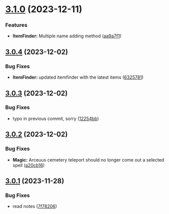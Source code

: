 # [3.1.0](https://github.com/Torwent/SRL-T/compare/v3.0.4...v3.1.0) (2023-12-11)


### Features

* **ItemFinder:** Multiple name adding method ([aa9a7f1](https://github.com/Torwent/SRL-T/commit/aa9a7f19b8d2ef4c757576b4f2d805cd6cba8e74))



## [3.0.4](https://github.com/Torwent/SRL-T/compare/v3.0.3...v3.0.4) (2023-12-02)


### Bug Fixes

* **ItemFinder:** updated itemfinder with the latest items ([6325781](https://github.com/Torwent/SRL-T/commit/6325781a175311da0dab51fa131a3179659d305c))



## [3.0.3](https://github.com/Torwent/SRL-T/compare/v3.0.2...v3.0.3) (2023-12-02)


### Bug Fixes

* typo in previous commit, sorry ([12254bb](https://github.com/Torwent/SRL-T/commit/12254bbcc0587b850bafcae6ee3d04c0e88a9a7f))



## [3.0.2](https://github.com/Torwent/SRL-T/compare/v3.0.1...v3.0.2) (2023-12-02)


### Bug Fixes

* **Magic:** Arceuus cemetery teleport should no longer come out a selected spell ([a20cb16](https://github.com/Torwent/SRL-T/commit/a20cb16911a15c0c01299db3b194705af2a850e0))



## [3.0.1](https://github.com/Torwent/SRL-T/compare/v3.0.0...v3.0.1) (2023-11-28)


### Bug Fixes

* read notes ([7f78206](https://github.com/Torwent/SRL-T/commit/7f78206a66175b9590f94a168d2b25446cde9784))



